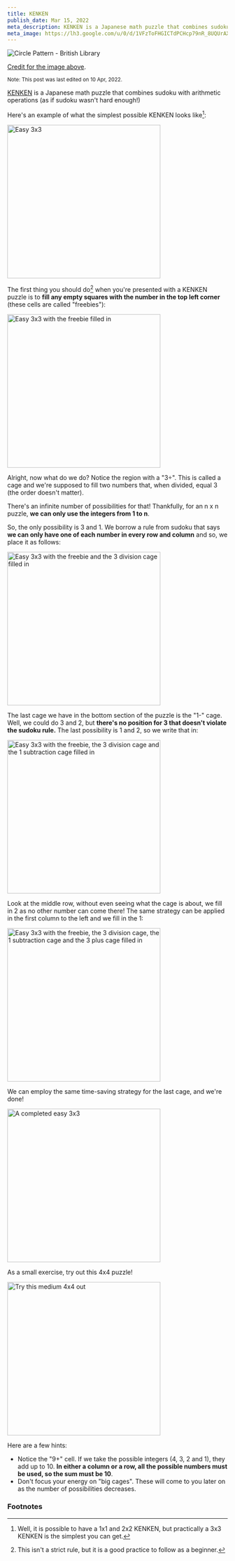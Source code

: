 ```yaml
---
title: KENKEN
publish_date: Mar 15, 2022
meta_description: KENKEN is a Japanese math puzzle that combines sudoku with arithmetic operations (as if sudoku wasn't hard enough!)
meta_image: https://lh3.google.com/u/0/d/1VFzToFHGICTdPCHcp79nR_8UQUrAXCm0=w2880-h1528-iv1
---
```


![Circle Pattern - British Library](https://lh3.google.com/u/0/d/1tgOVdeKPRFNBMaDEYitRKK1s0mPSW9Vs=w2880-h1528-iv1)

[Credit for the image above](https://unsplash.com/photos/l2kOjWEs_fU).

<small>Note: This post was last edited on 10 Apr, 2022.</small>

[KENKEN](https://www.kenken.com) is a Japanese math puzzle that combines sudoku with arithmetic operations (as if sudoku wasn't hard enough!)

Here's an example of what the simplest possible KENKEN looks like[^1]:

<img src="https://lh3.google.com/u/0/d/1VFzToFHGICTdPCHcp79nR_8UQUrAXCm0=w2880-h1528-iv1" alt="Easy 3x3" height="350px" />

The first thing you should do[^2] when you're presented with a KENKEN puzzle is to **fill any empty squares with the number in the top left corner** (these cells are called "freebies"):

<img src="https://lh3.google.com/u/0/d/1cj8iNov_WEbP9dBMXWE0PKPVc2dlBHjK=w2880-h1528-iv1" alt="Easy 3x3 with the freebie filled in" height="350px" />

Alright, now what do we do? Notice the region with a "3÷". This is called a cage and we're supposed to fill two numbers that, when divided, equal 3 (the order doesn't matter).

There's an infinite number of possibilities for that! Thankfully, for an n x n puzzle, **we can only use the integers from 1 to n**.

So, the only possibility is 3 and 1. We borrow a rule from sudoku that says **we can only have one of each number in every row and column** and so, we place it as follows:

<img src="https://lh3.google.com/u/0/d/1MU72skFZDznheGpWPsDQflEnwwfQFoFO=w2880-h1528-iv1" alt="Easy 3x3 with the freebie and the 3 division cage filled in" height="350px" />

The last cage we have in the bottom section of the puzzle is the "1-" cage. Well, we could do 3 and 2, but **there's no position for 3 that doesn't violate the sudoku rule.** The last possibility is 1 and 2, so we write that in:

<img src="https://lh3.google.com/u/0/d/13yS4W_Z8JKImXXiXVfUHAwhctv4hlqmK=w2880-h1528-iv1" alt="Easy 3x3 with the freebie, the 3 division cage and the 1 subtraction cage filled in" height="350px" />

Look at the middle row, without even seeing what the cage is about, we fill in 2 as no other number can come there! The same strategy can be applied in the first column to the left and we fill in the 1:

<img src="https://lh3.google.com/u/0/d/1YIXE8umNVbnPeJFR4ZjoJ4_XK3839MVZ=w2880-h1528-iv1" alt="Easy 3x3 with the freebie, the 3 division cage, the 1 subtraction cage and the 3 plus cage filled in" height="350px" />

We can employ the same time-saving strategy for the last cage, and we're done!

<img src="https://lh3.google.com/u/0/d/1miOEKdft6JskqKHo85AgJsCNKTGK_znB=w2880-h1528-iv1" alt="A completed easy 3x3" height="350px" />

As a small exercise, try out this 4x4 puzzle!

<img src="https://lh3.google.com/u/0/d/1bzCPlfkmDTgyuJcZ_7VWFRhcW3Ge-fgI=w2880-h1528-iv1" alt="Try this medium 4x4 out" height="350px" />

Here are a few hints:

- Notice the "9+" cell. If we take the possible integers (4, 3, 2 and 1), they add up to 10. **In either a column or a row, all the possible numbers must be used, so the sum must be 10**.
- Don't focus your energy on "big cages". These will come to you later on as the number of possibilities decreases.

### Footnotes

[^1]: Well, it is possible to have a 1x1 and 2x2 KENKEN, but practically a 3x3 KENKEN is the simplest you can get.
[^2]: This isn't a strict rule, but it is a good practice to follow as a beginner.
